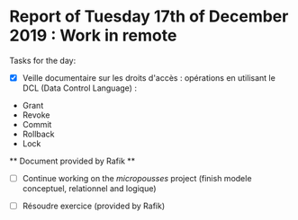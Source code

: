 # Report of Tuesday 17th of December 2019 : Work in remote

Tasks for the day:

- [x] Veille documentaire sur les droits d'accès : opérations en utilisant le DCL (Data Control Language) :

* Grant
* Revoke
* Commit
* Rollback
* Lock

** Document provided by Rafik ** 

- [ ] Continue working on the *micropousses* project (finish modele conceptuel, relationnel and logique)

- [ ] Résoudre exercice (provided by Rafik)